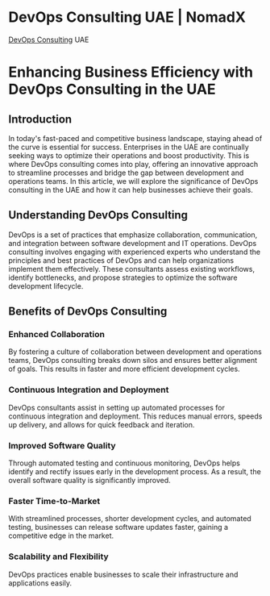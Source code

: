 # DevOps Consulting UAE | NomadX

[DevOps Consulting](https://devsecops.ae) UAE

# Enhancing Business Efficiency with DevOps Consulting in the UAE

## Introduction

In today's fast-paced and competitive business landscape, staying ahead of the curve is essential for success. Enterprises in the UAE are continually seeking ways to optimize their operations and boost productivity. This is where DevOps consulting comes into play, offering an innovative approach to streamline processes and bridge the gap between development and operations teams. In this article, we will explore the significance of DevOps consulting in the UAE and how it can help businesses achieve their goals.

## Understanding DevOps Consulting

DevOps is a set of practices that emphasize collaboration, communication, and integration between software development and IT operations. DevOps consulting involves engaging with experienced experts who understand the principles and best practices of DevOps and can help organizations implement them effectively. These consultants assess existing workflows, identify bottlenecks, and propose strategies to optimize the software development lifecycle.

## Benefits of DevOps Consulting

### Enhanced Collaboration

By fostering a culture of collaboration between development and operations teams, DevOps consulting breaks down silos and ensures better alignment of goals. This results in faster and more efficient development cycles.

### Continuous Integration and Deployment

DevOps consultants assist in setting up automated processes for continuous integration and deployment. This reduces manual errors, speeds up delivery, and allows for quick feedback and iteration.

### Improved Software Quality

Through automated testing and continuous monitoring, DevOps helps identify and rectify issues early in the development process. As a result, the overall software quality is significantly improved.

### Faster Time-to-Market

With streamlined processes, shorter development cycles, and automated testing, businesses can release software updates faster, gaining a competitive edge in the market.

### Scalability and Flexibility

DevOps practices enable businesses to scale their infrastructure and applications easily.


